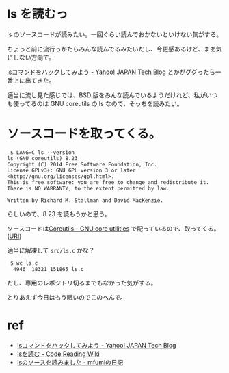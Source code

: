 # ls を読むっ

ls のソースコードが読みたい。一回ぐらい読んでおかないといけない気がする。

ちょっと前に流行っかたらみんな読んでるみたいだし、今更感あるけど、まあ気にしない方向で。

[lsコマンドをハックしてみよう - Yahoo! JAPAN Tech Blog](http://techblog.yahoo.co.jp/web/shopping/ls/) とかがググったら一番上に出てきた。

適当に流し見た感じでは、BSD 版をみんな読んでいるようだけれど、私がいつも使ってるのは GNU coreutils の ls なので、そっちを読みたい。

# ソースコードを取ってくる。

````
 $ LANG=C ls --version
ls (GNU coreutils) 8.23
Copyright (C) 2014 Free Software Foundation, Inc.
License GPLv3+: GNU GPL version 3 or later <http://gnu.org/licenses/gpl.html>.
This is free software: you are free to change and redistribute it.
There is NO WARRANTY, to the extent permitted by law.

Written by Richard M. Stallman and David MacKenzie.
````

らしいので、8.23 を読もうかと思う。

ソースコードは[Coreutils - GNU core utilities](https://www.gnu.org/software/coreutils/) 
で配っているので、取ってくる。([URI](ftp://ftp.gnu.org/gnu/coreutils/coreutils-8.23.tar.xz))

適当に解凍して `src/ls.c` かな？

````
 $ wc ls.c
  4946  18321 151865 ls.c
````

だし、専用のレポジトリ切るまでもなかった気がする。

とりあえず今日はもう眠いのでこのへんで。

# ref
* [lsコマンドをハックしてみよう - Yahoo! JAPAN Tech Blog](http://techblog.yahoo.co.jp/web/shopping/ls/)
* [lsを読む - Code Reading Wiki](http://www.dzeta.jp/~junjis/code_reading/index.php?ls%A4%F2%C6%C9%A4%E0)
* [lsのソースを読みました - mfumiの日記](http://d.hatena.ne.jp/mFumi/20111012/1318347200)

